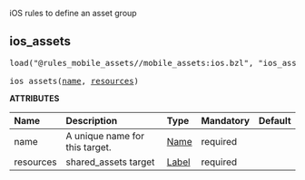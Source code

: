 <!-- Generated with Stardoc: http://skydoc.bazel.build -->

iOS rules to define an asset group

<a id="ios_assets"></a>

## ios_assets

<pre>
load("@rules_mobile_assets//mobile_assets:ios.bzl", "ios_assets")

ios_assets(<a href="#ios_assets-name">name</a>, <a href="#ios_assets-resources">resources</a>)
</pre>



**ATTRIBUTES**


| Name  | Description | Type | Mandatory | Default |
| :------------- | :------------- | :------------- | :------------- | :------------- |
| <a id="ios_assets-name"></a>name |  A unique name for this target.   | <a href="https://bazel.build/concepts/labels#target-names">Name</a> | required |  |
| <a id="ios_assets-resources"></a>resources |  shared_assets target   | <a href="https://bazel.build/concepts/labels">Label</a> | required |  |


